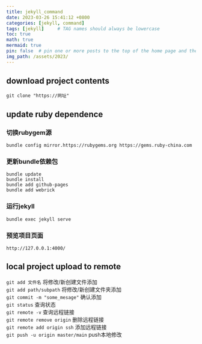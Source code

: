 ```yaml
---
title: jekyll_command
date: 2023-03-26 15:41:12 +0800
categories: [jekyll, command]
tags: [jekyll]     # TAG names should always be lowercase
toc: true
math: true
mermaid: true
pin: false  # pin one or more posts to the top of the home page and the fixed posts are sorted in reverse order according to their release date
img_path: /assets/2023/
---
```


## download project contents

`git clone "https://网址"`

## update ruby dependence

### 切换rubygem源
`bundle config mirror.https://rubygems.org https://gems.ruby-china.com`
### 更新bundle依赖包
```
bundle update
bundle install
bundle add github-pages
bundle add webrick
```
### 运行jekyll
`bundle exec jekyll serve`
### 预览项目页面
`http://127.0.0.1:4000/`

## local project upload to remote

`git add 文件名` 将修改/新创建文件添加  
`git add path/subpath` 将修改/新创建文件夹添加  
`git commit -m "some_mesage"` 确认添加  
`git status` 查询状态  
`git remote -v`  查询远程链接  
`git remote remove origin`  删除远程链接  
`git remote add origin ssh` 添加远程链接   
`git push -u origin master/main` push本地修改


